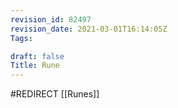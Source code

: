 ```yaml
---
revision_id: 82497
revision_date: 2021-03-01T16:14:05Z
Tags:

draft: false
Title: Rune
---
```

#REDIRECT [[Runes]]
